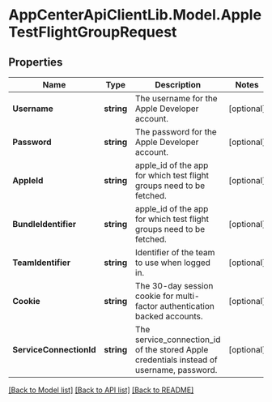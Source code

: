 # AppCenterApiClientLib.Model.AppleTestFlightGroupRequest
## Properties

Name | Type | Description | Notes
------------ | ------------- | ------------- | -------------
**Username** | **string** | The username for the Apple Developer account. | [optional] 
**Password** | **string** | The password for the Apple Developer account. | [optional] 
**AppleId** | **string** | apple_id of the app for which test flight groups need to be fetched. | [optional] 
**BundleIdentifier** | **string** | apple_id of the app for which test flight groups need to be fetched. | [optional] 
**TeamIdentifier** | **string** | Identifier of the team to use when logged in. | [optional] 
**Cookie** | **string** | The 30-day session cookie for multi-factor authentication backed accounts. | [optional] 
**ServiceConnectionId** | **string** | The service_connection_id of the stored Apple credentials instead of username, password. | [optional] 

[[Back to Model list]](../README.md#documentation-for-models) [[Back to API list]](../README.md#documentation-for-api-endpoints) [[Back to README]](../README.md)

